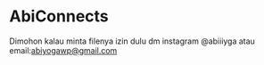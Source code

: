 # AbiConnects

Dimohon kalau minta filenya izin dulu dm instagram @abiiiyga atau email:abiyogawp@gmail.com
